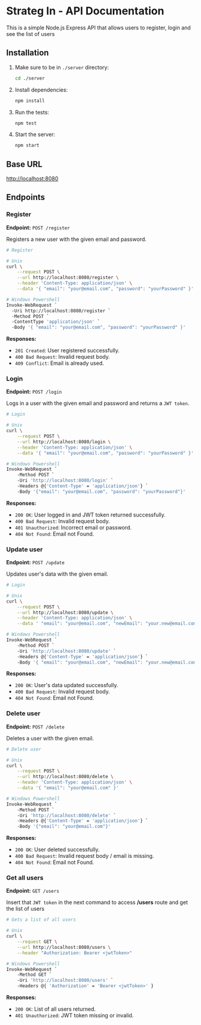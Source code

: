# Strateg In - API Documentation

This is a simple Node.js Express API that allows users to register, login and see the list of users

## Installation

1. Make sure to be in `./server` directory:

    ```bash
    cd ./server
    ```

2. Install dependencies:

    ```bash
    npm install
    ```

3. Run the tests:

    ```bash
    npm test
    ```

4. Start the server:

    ```bash
    npm start
    ```

## Base URL

<http://localhost:8080>

## Endpoints

### Register

**Endpoint:** `POST /register`

Registers a new user with the given email and password.

```bash
# Register

# Unix
curl \
    --request POST \
    --url http://localhost:8080/register \
    --header 'Content-Type: application/json' \
    --data '{ "email": "your@email.com", "password": "yourPassword" }'

# Windows Powershell
Invoke-WebRequest `
  -Uri http://localhost:8080/register `
  -Method POST `
  -ContentType 'application/json' `
  -Body '{ "email": "your@email.com", "password": "yourPassword" }'
```

**Responses:**

- `201 Created`: User registered successfully.
- `400 Bad Request`: Invalid request body.
- `409 Conflict`: Email is already used.

### Login

**Endpoint:** `POST /login`

Logs in a user with the given email and password and returns a `JWT token`.

```bash
# Login

# Unix
curl \
    --request POST \
    --url http://localhost:8080/login \
    --header 'Content-Type: application/json' \
    --data '{ "email": "your@email.com", "password": "yourPassword" }'

# Windows Powershell
Invoke-WebRequest `
    -Method POST `
    -Uri 'http://localhost:8080/login' `
    -Headers @{'Content-Type' = 'application/json'} `
    -Body '{"email": "your@email.com", "password": "yourPassword"}'
```

**Responses:**

- `200 OK`: User logged in and JWT token returned successfully.
- `400 Bad Request`: Invalid request body.
- `401 Unauthorized`: Incorrect email or password.
- `404 Not Found`: Email not Found.

### Update user

**Endpoint:** `POST /update`

Updates user's data with the given email.

```bash
# Login

# Unix
curl \
    --request POST \
    --url http://localhost:8080/update \
    --header 'Content-Type: application/json' \
    --data ' "email": "your@email.com", "newEmail": "your.new@email.com", "newPassword": "yourNewPassword" }'

# Windows Powershell
Invoke-WebRequest `
    -Method POST `
    -Uri 'http://localhost:8080/update' `
    -Headers @{'Content-Type' = 'application/json'} `
    -Body '{ "email": "your@email.com", "newEmail": "your.new@email.com", "newPassword": "yourNewPassword" }'
```

**Responses:**

- `200 OK`: User's data updated successfully.
- `400 Bad Request`: Invalid request body.
- `404 Not Found`: Email not Found.

### Delete user

**Endpoint:** `POST /delete`

Deletes a user with the given email.

```bash
# Delete user

# Unix
curl \
    --request POST \
    --url http://localhost:8080/delete \
    --header 'Content-Type: application/json' \
    --data '{ "email": "your@email.com" }'

# Windows Powershell
Invoke-WebRequest `
    -Method POST `
    -Uri 'http://localhost:8080/delete' `
    -Headers @{'Content-Type' = 'application/json'} `
    -Body '{"email": "your@email.com"}'
```

**Responses:**

- `200 OK`: User deleted successfully.
- `400 Bad Request`: Invalid request body / email is missing.
- `404 Not Found`: Email not Found.

### Get all users

**Endpoint:** `GET /users`

Insert that `JWT token` in the next command to access **/users** route and get the list of users

```bash
# Gets a list of all users

# Unix
curl \
    --request GET \
    --url http://localhost:8080/users \
    --header "Authorization: Bearer <jwtToken>"

# Windows Powershell
Invoke-WebRequest `
    -Method GET `
    -Uri 'http://localhost:8080/users' `
    -Headers @{ 'Authorization' = 'Bearer <jwtToken>' }
```

**Responses:**

- `200 OK`: List of all users returned.
- `401 Unauthorized`: JWT token missing or invalid.